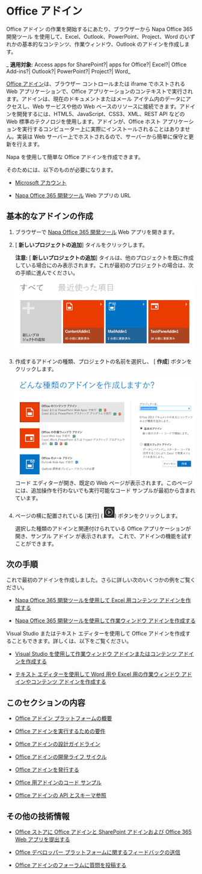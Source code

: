 
# Office アドイン
Office アドイン の作業を開始するにあたり、ブラウザーから Napa Office 365 開発ツール を使用して、Excel、Outlook、PowerPoint、Project、Word のいずれかの基本的なコンテンツ、作業ウィンドウ、Outlook のアドインを作成します。

 _ **適用対象:** Access apps for SharePoint?| apps for Office?| Excel?| Office Add-ins?| Outlook?| PowerPoint?| Project?| Word_

[Office アドイン](../../docs/develop/privacy-and-security.md)は、ブラウザー コントロールまたは iframe でホストされる Web アプリケーションで、Office アプリケーションのコンテキストで実行されます。アドインは、現在のドキュメントまたはメール アイテム内のデータにアクセスし、Web サービスや他の Web ベースのリソースに接続できます。アドインを開発するには、HTML5、JavaScript、CSS3、XML、REST API などの Web 標準のテクノロジを使用します。アドインが、Office ホスト アプリケーションを実行するコンピューター上に実際にインストールされることはありません。実装は Web サーバー上でホストされるので、サーバーから簡単に保守と更新を行えます。

Napa を使用して簡単な Office アドインを作成できます。

そのためには、以下のものが必要になります。

- [Microsoft アカウント](http://www.microsoft.com/ja-jp/msaccount/default.aspx)
    
- [Napa Office 365 開発ツール](https://www.napacloudapp.com/) Web アプリの URL
    

## 基本的なアドインの作成



1. ブラウザーで [Napa Office 365 開発ツール](https://www.napacloudapp.com/) Web アプリを開きます。
    
2. [ **新しいプロジェクトの追加**] タイルをクリックします。
    
     **注意:** [ **新しいプロジェクトの追加**] タイルは、他のプロジェクトを既に作成している場合にのみ表示されます。これが最初のプロジェクトの場合は、次の手順に進んでください。
    
    ![プロジェクト ページ](../../images/08fc36cf-7cc1-442f-a9a5-b6bb30d786a4.png)

3. 作成するアドインの種類、プロジェクトの名前を選択し、 [ **作成**] ボタンをクリックします。 
    
    ![Excel アプリ タイル](../../images/Apps_NAPA_Excel_Tile.png)
    コード エディターが開き、既定の Web ページが表示されます。このページには、追加操作を行わないでも実行可能なコード サンプルが最初から含まれています。
    
4. ページの横に配置されている [実行] (
![[実行] ボタン](../../images/Apps_NAPA_Run_Button.png)) ボタンをクリックします。
    
    選択した種類のアドインと関連付けられている Office アプリケーションが開き、サンプル アドイン が表示されます。 これで、アドインの機能を試すことができます。
    

## 次の手順


これで最初のアドインを作成しました。さらに詳しい次のいくつかの例をご覧ください。


- [Napa Office 365 開発ツールを使用して Excel 用コンテンツ アドインを作成する](create-a-content-add-in-with-napa.md)
    
- [Napa Office 365 開発ツールを使用して作業ウィンドウ アドインを作成する](create-a-task-pane-add-in-with-napa.md)
    
Visual Studio またはテキスト エディターを使用して Office アドインを作成することもできます。詳しくは、以下をご覧ください。


- [Visual Studio を使用して作業ウィンドウ アドインまたはコンテンツ アドインを作成する](create-a-task-pane-or-content-add-in-with-visual-studio.md)
    
- [テキスト エディターを使用して Word 用や Excel 用の作業ウィンドウ アドインやコンテンツ アドインを作成する](create-a-task-pane-or-content-add-in-for-word-or-excel-by-using-a-text-editor.md)
    

## このセクションの内容



- [Office アドイン プラットフォームの概要](../../docs/develop/privacy-and-security.md)
    
- [Office アドインを実行するための要件](../../docs/overview/requirements-for-running-office-add-ins.md)
    
- [Office アドインの設計ガイドライン](../add-in-design.md)
    
- [Office アドインの開発ライフ サイクル](../../docs/design/add-in-development-lifecycle.md)
    
- [Office アドインを発行する](../publish/publish.md)
    
- [Office 用アドインのコード サンプル](code-samples.md)
    
- [Office アドインの API とスキーマ参照](../../reference/reference.md)
    

## その他の技術情報



- [Office ストアに Office アドインと SharePoint アドインおよび Office 365 Web アプリを提出する](http://msdn.microsoft.com/library/ff075782-1303-4517-91cc-b3d730e9b9ae%28Office.15%29.aspx)
    
- [Office デベロッパー プラットフォームに関するフィードバックの送信](http://officespdev.uservoice.com/)
    
- [Office アドインのフォーラムに質問を投稿する](http://social.msdn.microsoft.com/Forums/officeapps/ja-JP/home?forum=appsforoffice%2Cofficestore&amp;filter=alltypes&amp;sort=lastpostdesc)
    
